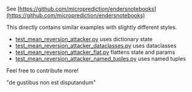
See [https://github.com/microprediction/endersnotebooks](https://github.com/microprediction/endersnotebooks)

This directly contains similar examples with slightly different styles. 

   - [test_mean_reversion_attacker.py](https://github.com/microprediction/midone/blob/main/tests/colabexamples/test_mean_reversion_attacker.py) uses dictionary state
   - [test_mean_reversion_attacker_dataclasses.py](https://github.com/microprediction/midone/blob/main/tests/colabexamples/test_mean_reversion_attacker_dataclasses.py) uses dataclasses
   - [test_mean_reversion_attacker_flat.py](https://github.com/microprediction/midone/blob/main/tests/colabexamples/test_mean_reversion_attacker_flat.py) flattens state and params
   - [test_mean_reversion_attacker_named_tuples.py](https://github.com/microprediction/midone/blob/main/tests/colabexamples/test_mean_reversion_attacker_named_tuples.py) uses named tuples

Feel free to contribute more! 

"de gustibus non est disputandum"

